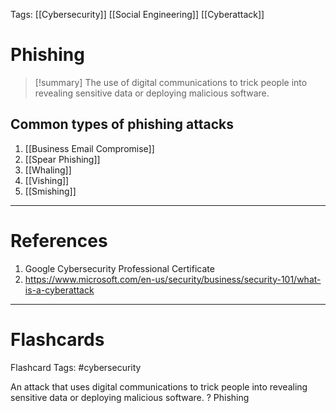 Tags: [[Cybersecurity]] [[Social Engineering]] [[Cyberattack]]
# Phishing

> [!summary] 
> The use of digital communications to trick people into revealing sensitive data or deploying malicious software.

## Common types of phishing attacks

1. [[Business Email Compromise]]
2. [[Spear Phishing]]
3. [[Whaling]]
4. [[Vishing]]
5. [[Smishing]]

---
# References

1. Google Cybersecurity Professional Certificate
2. https://www.microsoft.com/en-us/security/business/security-101/what-is-a-cyberattack

---
# Flashcards

Flashcard Tags: #cybersecurity 

An attack that uses digital communications to trick people into revealing sensitive data or deploying malicious software.
?
Phishing